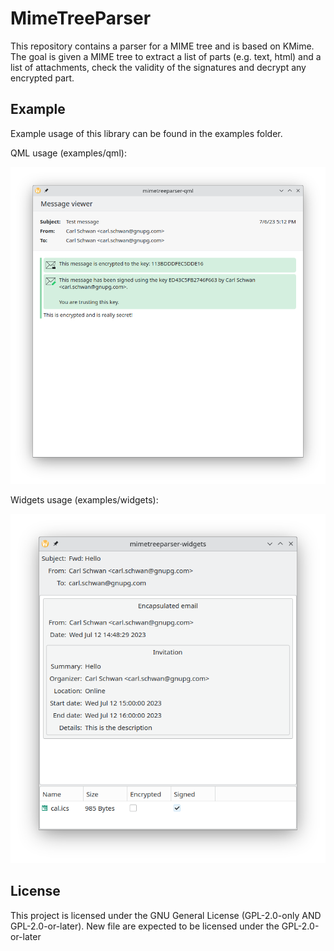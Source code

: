 # MimeTreeParser

This repository contains a parser for a MIME tree and is based on KMime. The
goal is given a MIME tree to extract a list of parts (e.g. text, html) and a
list of attachments, check the validity of the signatures and decrypt any
encrypted part.

## Example

Example usage of this library can be found in the examples folder.

QML usage (examples/qml):

![](screenshots/screenshot.png)

Widgets usage (examples/widgets):

![](screenshots/widgets.png)

## License

This project is licensed under the GNU General License (GPL-2.0-only AND GPL-2.0-or-later). New file are expected to be licensed under the GPL-2.0-or-later
